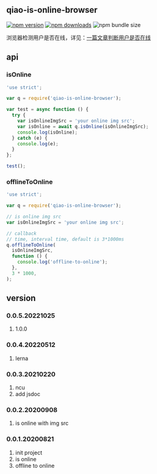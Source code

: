 ## qiao-is-online-browser

[![npm version](https://img.shields.io/npm/v/qiao-is-online-browser.svg?style=flat-square)](https://www.npmjs.org/package/qiao-is-online-browser)
[![npm downloads](https://img.shields.io/npm/dm/qiao-is-online-browser.svg?style=flat-square)](https://npm-stat.com/charts.html?package=qiao-is-online-browser)
![npm bundle size](https://img.shields.io/bundlephobia/minzip/qiao-is-online-browser)

浏览器检测用户是否在线，详见：[一篇文章判断用户是否在线](https://blog.insistime.com/is-online)

## api

### isOnline

```javascript
'use strict';

var q = require('qiao-is-online-browser');

var test = async function () {
  try {
    var isOnlineImgSrc = 'your online img src';
    var isOnline = await q.isOnline(isOnlineImgSrc);
    console.log(isOnline);
  } catch (e) {
    console.log(e);
  }
};

test();
```

### offlineToOnline

```javascript
'use strict';

var q = require('qiao-is-online-browser');

// is online img src
var isOnlineImgSrc = 'your online img src';

// callback
// time, interval time, default is 3*1000ms
q.offlineToOnline(
  isOnlineImgSrc,
  function () {
    console.log('offline-to-online');
  },
  3 * 1000,
);
```

## version

### 0.0.5.20221025

1. 1.0.0

### 0.0.4.20220512

1. lerna

### 0.0.3.20210220

1. ncu
2. add jsdoc

### 0.0.2.20200908

1. is online with img src

### 0.0.1.20200821

1. init project
2. is online
3. offline to online
